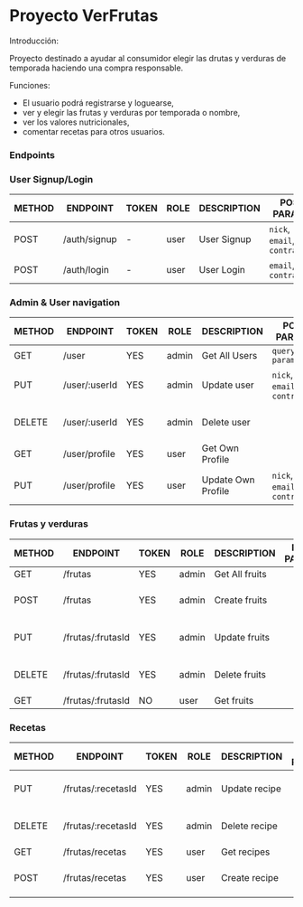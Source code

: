 # Proyecto VerFrutas

Introducción:

Proyecto destinado a ayudar al consumidor elegir las drutas y verduras de temporada haciendo una compra responsable.

Funciones:
* El usuario podrá registrarse y loguearse,
* ver y elegir las frutas y verduras por temporada o nombre,
* ver los valores nutricionales,
* comentar recetas para otros usuarios.

### Endpoints

### User Signup/Login

METHOD | ENDPOINT           | TOKEN | ROLE  | DESCRIPTION              | POST PARAMS                                  | RETURNS
-------|--------------------|-------|-------|--------------------------|----------------------------------------------|--------------------
POST   | /auth/signup       | -     | user  | User Signup              | `nick`, `email`, `contraseña`                | { token: `token` }
POST   | /auth/login        | -     | user  | User Login               | `email`, `contraseña`                        | { token: `token` }

### Admin & User navigation

METHOD | ENDPOINT           | TOKEN | ROLE     | DESCRIPTION           | POST PARAMS                                  | RETURNS
-------|--------------------|-------|----------|-----------------------|----------------------------------------------|--------------------
GET    | /user              | YES   | admin    | Get All Users         | `query params`                               | [{user}]
PUT    | /user/:userId      | YES   | admin    | Update user           | `nick`, `email`, `contraseña`                | {message: 'user updated'}
DELETE | /user/:userId      | YES   | admin    | Delete user           |                                              | {message: 'user deleted'}
GET    | /user/profile      | YES   | user     | Get Own Profile       |                                              | {user}
PUT    | /user/profile      | YES   | user     | Update Own Profile    | `nick`, `email`, `contraseña`                | {message: 'user updated'}

### Frutas y verduras

METHOD | ENDPOINT           | TOKEN | ROLE     | DESCRIPTION           | POST PARAMS                                  | RETURNS
-------|--------------------|-------|----------|-----------------------|----------------------------------------------|--------------------
GET    | /frutas            | YES   | admin    | Get All fruits        |                                              | [{fruits}]
POST   | /frutas            | YES   | admin    | Create fruits         |                                              | {message: 'fruit created'}
PUT    | /frutas/:frutasId  | YES   | admin    | Update fruits         |                                              | {message: 'fruit updated'}
DELETE | /frutas/:frutasId  | YES   | admin    | Delete fruits         |                                              | {message: 'fruit deleted'}
GET    | /frutas/:frutasId  | NO    | user     | Get fruits            |                                              | [{fruits}]

### Recetas

METHOD | ENDPOINT           | TOKEN | ROLE     | DESCRIPTION           | POST PARAMS                                  | RETURNS
-------|--------------------|-------|----------|-----------------------|----------------------------------------------|--------------------
PUT    | /frutas/:recetasId | YES   | admin    | Update recipe         |                                              | {message: 'recipe updated'}
DELETE | /frutas/:recetasId | YES   | admin    | Delete recipe         |                                              | {message: 'recipe deleted'}
GET    | /frutas/recetas    | YES   | user     | Get recipes           |                                              | [{recipes}]
POST   | /frutas/recetas    | YES   | user     | Create recipe         |                                              | {message: 'recipe created'}
